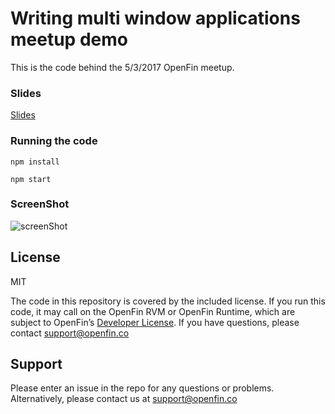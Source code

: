 # Writing multi window applications meetup demo

This is the code behind the 5/3/2017 OpenFin meetup.

### Slides
[Slides](https://speakerdeck.com/rdepena/meetup-process-model)

### Running the code

` npm install `

` npm start `
### ScreenShot

![screenShot](screenshot.png)

## License
MIT

The code in this repository is covered by the included license.  If you run this code, it may call on the OpenFin RVM or OpenFin Runtime, which are subject to OpenFin’s [Developer License](https://openfin.co/developer-agreement/). If you have questions, please contact support@openfin.co

## Support
Please enter an issue in the repo for any questions or problems. Alternatively, please contact us at support@openfin.co
